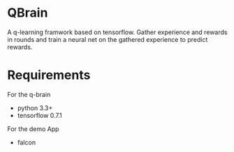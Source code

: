 # QBrain

A q-learning framwork based on tensorflow.
Gather experience and rewards in rounds and train a neural net on the gathered experience to predict rewards.

# Requirements

For the q-brain
- python 3.3+
- tensorflow 0.7.1

For the demo App 
- falcon